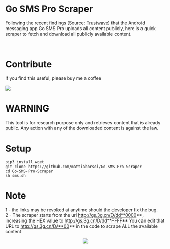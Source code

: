 # Go SMS Pro Scraper
 Following the recent findings (Source: [Trustwave](https://www.trustwave.com/en-us/resources/blogs/spiderlabs-blog/go-sms-pro-vulnerable-to-media-file-theft/?=go-sms-pro-vulnerability-to-media-file-theft)) that the Android messaging app Go SMS Pro uploads all content publicly, here is a quick scraper to fetch and download all publicly available content.

<br>

# Contribute
If you find this useful, please buy me a coffee

<a href="https://www.paypal.me/mattiab/">
    <img src="https://img.shields.io/badge/paypal-%2300457C.svg?&style=for-the-badge&logo=paypal&logoColor=white" />
  </a>

<br>

 # WARNING
This tool is for research purpose only and retrieves content that is already public. Any action with any of the downloaded content is against the law.

 # Setup
```
pip3 install wget
git clone https://github.com/mattiaborsoi/Go-SMS-Pro-Scraper
cd Go-SMS-Pro-Scraper
sh sms.sh
```


 # Note
 1 - the links may be revoked at anytime should the developer fix the bug. 
 <br>
 2 -  The scraper starts from the url http://gs.3g.cn/D/dd**0000**, increasing the HEX value to http://gs.3g.cn/D/dd**FFFF**
 You can edit that URL to http://gs.3g.cn/D/**00** in the code to scrape ALL the available content


<p align='center'>
  <a href="#"><img src="https://badges.pufler.dev/visits/mattiaborsoi/mattiaborsoi"></a>
</p>